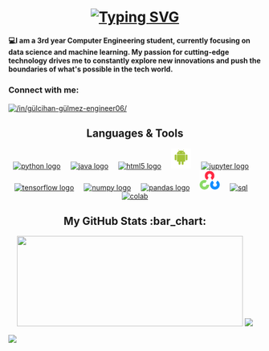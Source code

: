 <h1 align="center"><a href="https://git.io/typing-svg"><img src="https://readme-typing-svg.demolab.com?font=Fira+Code&weight=600&size=25&pause=1000&color=007BFF&center=true&vCenter=true&repeat=false&random=false&width=335&lines=Hi+%F0%9F%91%8B%2C+I'm+Gülcihan" alt="Typing SVG" alt="Typing SVG" alt="Typing SVG" /></a></h1>

<h4 align="left">
  
💻I am a 3rd year Computer Engineering student, currently focusing on data science and machine learning. My passion for cutting-edge technology drives me to constantly explore new innovations and push the boundaries of what's possible in the tech world.

<h3 align="left">Connect with me:</h3>
<p align="left">
<a href="https://linkedin.com/in/gülcihan-gülmez-engineer06" target="blank"><img align="center" src="https://raw.githubusercontent.com/rahuldkjain/github-profile-readme-generator/master/src/images/icons/Social/linked-in-alt.svg" alt="/in/gülcihan-gülmez-engineer06/" height="30" width="40" /></a>
  
<!-- Tech Stack -->
<h2 align="center">Languages & Tools</h2>

<div align="center">
  <a href="#"><img src="https://cdn.jsdelivr.net/gh/devicons/devicon/icons/python/python-original.svg" height="40" alt="python logo" /></a>
  <img width="12" />
  <a href="#"><img src="https://cdn.jsdelivr.net/gh/devicons/devicon/icons/java/java-original.svg" height="40" alt="java logo" /></a>
  <img width="12" />
  <a href="#"><img src="https://www.vectorlogo.zone/logos/kotlinlang/kotlinlang-icon.svg" height="40" alt="html5 logo" /></a>
  <img width="12" />
  <a href="#"><img src="https://raw.githubusercontent.com/devicons/devicon/master/icons/android/android-original-wordmark.svg" height="40" alt="android" /></a>
  <img width="12" />
  <a href="#"><img src="https://cdn.jsdelivr.net/gh/devicons/devicon/icons/jupyter/jupyter-original.svg" height="40" alt="jupyter logo" /></a>
  <img width="12" />
  <a href="#"><img src="https://www.vectorlogo.zone/logos/tensorflow/tensorflow-icon.svg" height="40" alt="tensorflow logo" /></a>
  <img width="12" />
  <a href="#"><img src="https://cdn.jsdelivr.net/gh/devicons/devicon/icons/numpy/numpy-original.svg" height="40" alt="numpy logo" /></a>
  <img width="12" />
  <a href="#"><img src="https://cdn.jsdelivr.net/gh/devicons/devicon/icons/pandas/pandas-original.svg" height="40" alt="pandas logo" /></a>
  <img width="12" />
  <a href="#"><img src="https://raw.githubusercontent.com/devicons/devicon/master/icons/opencv/opencv-original.svg" height="40" alt="opencv" /></a>
  <img width="12" />
  <a href="#"><img src="https://github.com/Gulciha-n/Gulciha-n/assets/120305183/280c2bd9-6a68-4a2f-a1f8-949673a57f25" height="40" alt="sql" /></a>
  <img width="12" />
  <a href="#"><img src="https://github.com/Gulciha-n/Gulciha-n/assets/120305183/d9da1899-0a7d-4a92-9047-1709cdce442f" height="40" alt="colab" /></a>
</div>

<h2 align="center">My GitHub Stats :bar_chart:</h2>
<p align="center">
  <img src="https://github-readme-stats.vercel.app/api?username=gulcihanglmz&show_icons=true&theme=tokyonight"![Uploading colab_favicon_256px.png…]()
 width="450" height="180">
  <img src="https://github-readme-stats.vercel.app/api/top-langs/?username=gulcihanglmz&layout=compact&theme=tokyonight" height="180">
  
</p>

[![](https://visitcount.itsvg.in/api?id=Gulciha-n&icon=0&color=0)](https://visitcount.itsvg.in)
